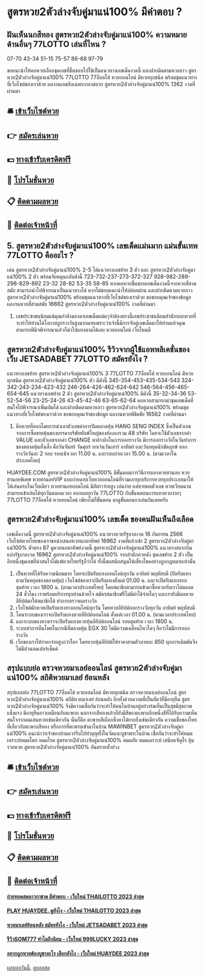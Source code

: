 # สูตรหวย2ตัวล่างจับคู่มาแน่100% มีคำตอบ ?
## ฝันเห็นนกสีทอง สูตรหวย2ตัวล่างจับคู่มาแน่100% ความหมายด้านอื่นๆ 77LOTTO เล่นที่ไหน ?
07-70
43-34
51-15
75-57
86-68
97-79

ขอแนะนำให้คอหวยเลือกชุดเลขที่ชื่นชอบไปใช้เป็นแนวทางเลขเด็ดงวดนี้ และฝากติดตามหวยลาว สูตรหวย2ตัวล่างจับคู่มาแน่100% 77LOTTO 77ล็อตโต้ หวยออนไลน์ มีหวยทุกชนิด พร้อมชุดแนวทางที่เว็บไซต์ของเราด้วย
ผลงานเลขลับเฉพาะกองสลาก สูตรหวย2ตัวล่างจับคู่มาแน่100% 1362 งวดที่ผ่านมา

## 🛎 [เข้าเว็บไซต์หวย](https://bit.ly/3BG5bNw)
## 👉 [สมัครเล่นหวย](https://bit.ly/3BG5bNw)
## 💵 [ทางเข้ารับเครดิตฟรี](https://bit.ly/3C3mvgS)
## 👑 [โปรโมชั่นหวย](https://bit.ly/3C3mvgS)
## 📋 [ติดตามผลหวย](https://bit.ly/3C3mvgS)
## 📱 [ติดต่อเจ้าหน้าที่](https://bit.ly/3C3mvgS)

## 5. สูตรหวย2ตัวล่างจับคู่มาแน่100% เลขเด็ดแม่นมาก แม่นขั้นเทพ 77LOTTO คืออะไร ?
เด่น สูตรหวย2ตัวล่างจับคู่มาแน่100% 2-5 ได้แนวทางเลขท้าย 3 ตัว และ สูตรหวย2ตัวล่างจับคู่มาแน่100% 2 ตัว พร้อมจับหมุนกลับดังนี้
723-732-237-273-372-327
928-982-289-298-829-892
23-32
28-82
53-35
58-85
หากคอหวยชื่นชอบเลขเด็ดงวดนี้จากหวยสี่สามสมัย สามารถนำไปพิจารณาเป็นแนวทางได้ หากไม่ชอบแนะนำให้ปล่อยผ่าน และฝากติดตามหวยลาว สูตรหวย2ตัวล่างจับคู่มาแน่100% พร้อมชุดแนวทางที่เว็บไซต์ของเราด้วย
ขอขอบคุณเจ้าของข้อมูล
ผลงานหวยสี่สามสมัย 16662 สูตรหวย2ตัวล่างจับคู่มาแน่100% งวดที่ผ่านมา

1. เลขประชาชนนิยมแม้คุณกำลังมองหาเลขเด็ดแม่นๆจำต้องตรงนี้เลขประชาชนนิยมสำนักบอกหวยที่จะทำให้ท่านได้โอกาสถูกรางวัลสูงมากมายเพราะว่าเจ้านี้มีการจับคู่เลขเด็ดมาให้ท่านแล้วคุณสามารถพินิจพิจารณาแล้วก็นำไปแทงตามได้เลย หวยออนไลน์ เว็บไหนดี

## สูตรหวย2ตัวล่างจับคู่มาแน่100% รีวิวจากผู้ใช้แอพพลิเคชั่นของเว็บ JETSADABET 77LOTTO สมัครยังไง ?
แนวทางเลขท้าย สูตรหวย2ตัวล่างจับคู่มาแน่100% 3 77LOTTO 77ล็อตโต้ หวยออนไลน์ มีหวยทุกชนิด สูตรหวย2ตัวล่างจับคู่มาแน่100% ตัว มีดังนี้
345-354-453-435-534-543
324-342-243-234-423-432
246-264-426-462-624-642
546-564-456-465-654-645
แนวทางเลขท้าย 2 ตัว สูตรหวย2ตัวล่างจับคู่มาแน่100% มีดังนี้
35-32-34-36
53-52-54-56
23-25-24-26
43-45-42-46
63-65-62-64
คอหวยสามารถนำชุดเลขเด็ดที่สนใจไปพิจารณาเพิ่มเติมได้ และฝากติดตามหวยลาว สูตรหวย2ตัวล่างจับคู่มาแน่100% พร้อมชุดแนวทางที่เว็บไซต์ของเราด้วย
ขอขอบคุณเจ้าของข้อมูล
ผลงานหวยพิชิตชัย 16562 งวดที่ผ่านมา

1. คือหวยที่ออกโดยการนำเอาตัวเลขค่าการปิดตลาดหุ้น HANG SENG INDEX ซึ่งเป็นตัวเลขจากการซื้อขายหุ้นของบรรดาบริษัทยักษ์ใหญ่ของฮ่องกงรวม 48 บริษัท โดยจะใช้ตัวเลขจากค่า VALUE และตัวเลขจากค่า CHANGE มาอ้างอิงในการออกรางวัล มีการออกรางวัลในวันทำการของตลาดหุ้นฮั่งเส็ง คือวันจันทร์ วันศุกร์ ยกเว้นวันเสาร์ อาทิตย์ และวันหยุดนักขัตฤกษ์ ออกรางวัลวันละ 2 รอบ รอบเช้าเวลา 11.00 น. และรอบบ่ายเวลา 15.00 น. (ตามเวลาในประเทศไทย)

HUAYDEE.COM สูตรหวย2ตัวล่างจับคู่มาแน่100% มีขั้นตอนการวิธีการแทงหวยฮานอย หวยฮานอยพิเศษ หวยฮานอยVIP แบบง่ายดายเว็บหวยออนไลน์ที่รวมเอาทุกบริการหวยทุกประเภทมาให้ได้เล่นครบในเว็บเดียว หวยฮานอยออนไลน์ มีอัตราจ่ายสูง เล่นง่าย แค่ทายผลตัวเลข หวยเวียดนาม สามารถเข้าเล่นได้ทุกวันตลอดเวลา ออกผลทุกวัน 77LOTTO กับขั้นนตอนการแทงหวยง่ายๆ 77LOTTO 77ล็อตโต้ หวยออนไลน์ เพียงไม่กี่ขั้นตอน มาดูขั้นตอนกาเล่นกันเลยครับ

## สูตรหวย2ตัวล่างจับคู่มาแน่100% เลขเด็ด ของคนฝันเห็นถึงเลือด
เลขเด็ดงวดนี้ สูตรหวย2ตัวล่างจับคู่มาแน่100% แนวทางหวยรัฐบาลงวด 16 กันยายน 2566 เว็บไซต์หวยไทยของเราขอนำเสนอหวยนกตาทิพย์ 16962 งวดที่แล้วเข้า 2 สูตรหวย2ตัวล่างจับคู่มาแน่100% ตัวตรง 87 ดูหวยนกตาทิพย์งวดนี้ สูตรหวย2ตัวล่างจับคู่มาแน่100% แนวทางสลากกินแบ่งรัฐบาลงวด 16962 สูตรหวย2ตัวล่างจับคู่มาแน่100% จากสำนักหวยดัง ชุดเลขท้าย 2 ตัว เป็นอีกหนึ่งชุดเลขที่น่าสนใจไม่แพ้หวยไทยรัฐก็ว่าได้ ทั้งนี้ขอสนับสนุนให้เสี่ยงโชคอย่างถูกกฎหมายเท่านั้น
1. เป็นหวยที่ได้รับความนิยมมาก โดยจะเปิดรับแทงออนไลน์ทุกวัน อาทิตย์ พฤหัสบดี (ปิดรับแทงตามวันหยุดของตลาดหุ้น) เว็บไซต์ของเราเปิดรับแทงตั้งแต่ 01.00 น. และจะปิดรับแทงรอบสุดท้าย เวลา 1800 น. (ตามเวลาประเทศไทย) โดยสมาชิกสามารถเข้ามาซื้อหวยกับเราได้ตลอด 24 ชั่วโมง เราพร้อมบริการทุกท่านด้วยใจ สมัครสมาชิกฟรีไม่มีค่าใช้จ่ายใดๆ และเรายังมีผลหวยอียิปต์มาให้สมาชิกได้ ทำการตรวจผลรางวัล
2. เว็บไซต์มักหวยเปิดรับแทงทางออนไลน์ทุกวัน โดยหวยอียิปต์ออกรางวัลทุกวัน อาทิตย์ พฤหัสบดี
3. โดนระบบของเราจะเปิดรับแทงหวยอียิปต์ออนไลน์ ตั้งแต่เวลา 01.00 น. (ตามเวลาประเทศไทย)
4. และระบบของทางเราจะปิดรับแทงหวยหุ้นอียิปต์ออนไลน์ รอบสุดท้าย เวลา 1800 น.
5. ระบบทำการคืนโพยในกรณีที่ตลาดหุ้น EGX 30 ไม่มีความเคลื่อนไหวใดๆ ถือว่าไม่มีการออกรางวัล
6. เว็บของเราให้ราคาจ่ายสูงกว่าใคร โดยหวยหุ้นอียิปต์ให้ราคาสามตัวบาทละ 850 ทุกการเดิมพันจึงไม่มีส่วนลดเปอร์เซ็นต์

## สรุปแบบย่อ ตรวจหวยมาเลย์ออนไลน์ สูตรหวย2ตัวล่างจับคู่มาแน่100% สถิติหวยมาเลย์ ย้อนหลัง
สรุปแบบย่อ 77LOTTO 77ล็อตโต้ หวยออนไลน์ มีหวยทุกชนิด ตรวจหวยมาเลย์ออนไลน์ สูตรหวย2ตัวล่างจับคู่มาแน่100% สถิติหวยมาเลย์ ย้อนหลัง อีกทั้งด้วยความที่เป็นสัตว์ที่มีอายุยืน สูตรหวย2ตัวล่างจับคู่มาแน่100% จึงมีความเชื่อกันว่าจะทำให้คนในบ้านอยู่อย่างร่มเย็นเป็นสุขมีสุขภาพแข็งแรง มีอายุยืนยาวเหมือนกับตะพาบ นอกจากสีทองแล้วก็ยังมีสีของตะพาบอีกหนึ่งสีที่ได้รับความเห็นสนใจจากคนเล่นหวยเช่นเดียวกัน นั่นก็คือ ตะพาบสีเผือกซึ่งหาได้ยากยิ่งเช่นเดียวกัน
ความเชื่อของไทยที่เกี่ยวกับตะพาบสีทอง หรือการที่ตะพาบเข้ามาในบ้าน MAWINBET สูตรหวย2ตัวล่างจับคู่มาแน่100% แนะนำว่าเจ้าของบ้านควรรีบไปทำบุญทั้งในวัดและบูชาพระในบ้าน เชื่อกันว่าจะทำให้หมดเคราะห์หมดโศก หมดโรค สูตรหวย2ตัวล่างจับคู่มาแน่100% หมดภัย หมดเคราะห์ เสนียดจัญไร ลุ้นรวยหวย สูตรหวย2ตัวล่างจับคู่มาแน่100% อันตรายทั้งปวง

## 🛎 [เข้าเว็บไซต์หวย](https://bit.ly/3BG5bNw)
## 👉 [สมัครเล่นหวย](https://bit.ly/3BG5bNw)
## 💵 [ทางเข้ารับเครดิตฟรี](https://bit.ly/3C3mvgS)
## 👑 [โปรโมชั่นหวย](https://bit.ly/3C3mvgS)
## 📋 [ติดตามผลหวย](https://bit.ly/3C3mvgS)
## 📱 [ติดต่อเจ้าหน้าที่](https://bit.ly/3C3mvgS)

#### [ถ่ายทอดสดลาวกาชาด มีคำตอบ - เว็บใหม่ THAILOTTO 2023 ล่าสุด](https://atom.io/themes/ถ่ายทอดสดลาวกาชาด%20มีคำตอบ%20-%20เว็บใหม่%20thailotto%202023%20ล่าสุด)
#### [PLAY HUAYDEE. ดูยังไง - เว็บใหม่ THAILOTTO 2023 ล่าสุด](https://atom.io/themes/play%20huaydee.%20ดูยังไง%20-%20เว็บใหม่%20thailotto%202023%20ล่าสุด)
#### [หวยมาเลย์ย้อนหลัง สมัครยังไง - เว็บใหม่ JETSADABET 2023 ล่าสุด](https://atom.io/themes/หวยมาเลย์ย้อนหลัง%20สมัครยังไง%20-%20เว็บใหม่%20jetsadabet%202023%20ล่าสุด)
#### [รีวิวSOM777 ทำไมถึงนิยม - เว็บใหม่ 999LUCKY 2023 ล่าสุด](https://atom.io/themes/รีวิวsom777%20ทำไมถึงนิยม%20-%20เว็บใหม่%20999lucky%202023%20ล่าสุด)
#### [อยากถูกหวยต้องบูชาอะไร เลือกยังไง - เว็บใหม่ HUAYDEE 2023 ล่าสุด](https://atom.io/themes/อยากถูกหวยต้องบูชาอะไร%20เลือกยังไง%20-%20เว็บใหม่%20huaydee%202023%20ล่าสุด)

[ผลบอลวันนี้](https://siamsport.tv "ผลบอลวันนี้"), [ดูบอลสด](https://siamsport.tv/ดูบอลสด "ดูบอลสด")
